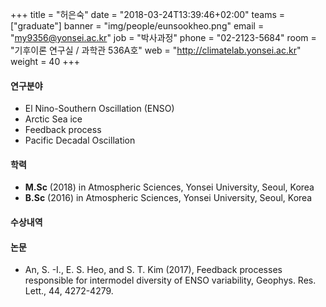 +++
title = "허은숙"
date = "2018-03-24T13:39:46+02:00"
teams = ["graduate"]
banner = "img/people/eunsookheo.png"
email = "my9356@yonsei.ac.kr"
job = "박사과정"
phone = "02-2123-5684"
room = "기후이론 연구실 / 과학관 536A호"
web = "http://climatelab.yonsei.ac.kr"
weight = 40
+++

#### 연구분야
+ El Nino-Southern Oscillation (ENSO)
+ Arctic Sea ice
+ Feedback process
+ Pacific Decadal Oscillation

#### 학력
 + **M.Sc** (2018) in Atmospheric Sciences, Yonsei University, Seoul, Korea
 + **B.Sc** (2016) in Atmospheric Sciences, Yonsei University, Seoul, Korea

#### 수상내역



#### 논문
+ An, S. -I., E. S. Heo, and S. T. Kim (2017), Feedback processes responsible for intermodel diversity of ENSO variability, Geophys. Res. Lett., 44, 4272-4279.
